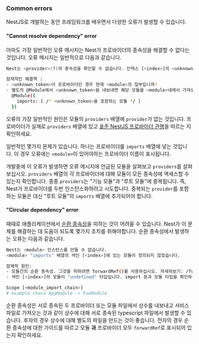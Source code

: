 ### Common errors

NestJS로 개발하는 동안 프레임워크를 배우면서 다양한 오류가 발생할 수 있습니다.

#### "Cannot resolve dependency" error

아마도 가장 일반적인 오류 메시지는 Nest가 프로바이더의 종속성을 해결할 수 없다는 것입니다. 오류 메시지는 일반적으로 다음과 같습니다.

```bash
Nest는 <provider>(?)의 종속성을 확인할 수 없습니다. 인덱스 [<index>]의 <unknown_token> 인수가 <module> 컨텍스트에서 사용 가능한지 확인하십시오.

잠재적인 해결책 :
- <unknown_token>이 프로바이더인 경우 현재 <module>의 일부입니까?
- 별도의 @Module에서 <unknown_token>을 내보내면 해당 모듈을 <module>내에서 가져오나요?
  @Module({
    imports: [ /* <unknown_token>을 포함하는 모듈 */ ]
  })
```


오류의 가장 일반적인 원인은 모듈의 `providers` 배열에 `provider`가 없는 것입니다. 프로바이더가 실제로 `providers` 배열에 있고 [표준 NestJS 프로바이더 관행](/fundamentals/custom-providers#di-fundamentals)을 따르는 지 확인하세요.

일반적인 몇가지 문제가 있습니다. 하나는 프로바이더를 `imports` 배열에 넣는 것입니다. 이 경우 오류에는 `<module>`이 있어야하는 프로바이더 이름이 표시됩니다.

개발중에 이 오류가 발생하면 오류 메시지에 언급된 모듈을 살펴보고 `providers`를 살펴보십시오. `providers` 배열의 각 프로바이더에 대해 모듈이 모든 종속성에 액세스할 수 있는지 확인합니다. 종종 `providers`는 "기능 모듈"과 "루트 모듈"에 중복됩니다. 즉, Nest가 프로바이더를 두번 인스턴스화하려고 시도합니다. 중복되는 `provider`를 포함하는 모듈은 대신 "루트 모듈"의 `imports` 배열에 추가되어야 합니다.

#### "Circular dependency" error

때때로 애플리케이션에서 [순환 종속성](/fundamentals/circular-dependency)을 피하는 것이 어려울 수 있습니다. Nest가 이 문제를 해결하는 데 도움이 되도록 몇가지 조치를 취해야합니다. 순환 종속성에서 발생하는 오류는 다음과 같습니다.

```bash
Nest는 <module> 인스턴스를 만들 수 없습니다.
<module> "imports" 배열의 색인 [<index>]에 있는 모듈이 정의되지 않았습니다.

잠재적 원인:
- 모듈간의 순환 종속성. 그것을 피하려면 forwardRef()를 사용하십시오. 자세히보기: /fundamentals/circular-dependency
- 색인 [<index>]의 모듈이 "undefined" 타입입니다. import 문과 모듈 타입을 확인하십시오.

Scope [<module_import_chain>]
# example chain AppModule -> FooModule
```

순환 종속성은 서로 종속된 두 프로바이더 또는 모듈 파일에서 상수를 내보내고 서비스 파일로 가져오는 것과 같이 상수에 대해 서로 종속된 typescript 파일에서 발생할 수 있습니다. 후자의 경우 상수에 대해 별도의 파일을 만드는 것이 좋습니다. 전자의 경우 순환 종속성에 대한 가이드를 따르고 모듈 **과** 프로바이더 모두 `forwardRef`로 표시되어 있는지 확인하세요.
